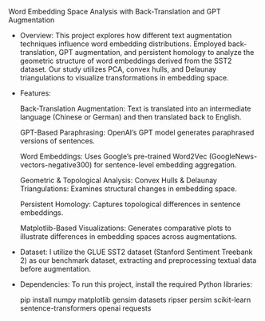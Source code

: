 Word Embedding Space Analysis with Back-Translation and GPT Augmentation

* Overview:
    This project explores how different text augmentation techniques influence word embedding distributions.
    Employed back-translation, GPT augmentation, and persistent homology to analyze the geometric structure of word embeddings derived from the SST2 dataset. Our study utilizes PCA, convex hulls,
    and Delaunay triangulations to visualize transformations in embedding space.

* Features:

    Back-Translation Augmentation: Text is translated into an intermediate language (Chinese or German) and then translated back to English.

    GPT-Based Paraphrasing: OpenAI’s GPT model generates paraphrased versions of sentences.

    Word Embeddings: Uses Google’s pre-trained Word2Vec (GoogleNews-vectors-negative300) for sentence-level embedding aggregation.

    Geometric & Topological Analysis: Convex Hulls & Delaunay Triangulations: Examines structural changes in embedding space.

    Persistent Homology: Captures topological differences in sentence embeddings.

    Matplotlib-Based Visualizations: Generates comparative plots to illustrate differences in embedding spaces across augmentations.

* Dataset: 
    I utilize the GLUE SST2 dataset (Stanford Sentiment Treebank 2) as our benchmark dataset, extracting and preprocessing textual data before augmentation.

* Dependencies:
    To run this project, install the required Python libraries:

    pip install numpy matplotlib gensim datasets ripser persim scikit-learn sentence-transformers openai requests
